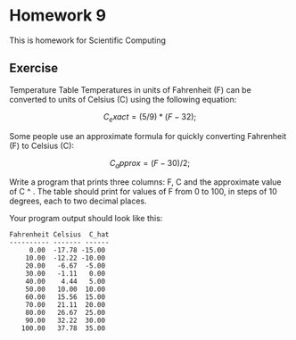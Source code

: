 # Homework 9
This is homework for Scientific Computing
## Exercise
Temperature Table
Temperatures in units of Fahrenheit (F) can be converted to units of Celsius (C) using the following equation:
```math
C_exact = (5/9) * (F - 32);
```
Some people use an approximate formula for quickly converting Fahrenheit (F) to Celsius (C):
```math
C_approx =(F - 30)/2 ;
```

Write a program that prints three columns: F, C and the approximate value of 
C
^
 . The table should print for values of F from 0 to 100, in steps of 10 degrees, each to two decimal places.

 Your program output should look like this:

 ```
 Fahrenheit Celsius  C_hat
---------- ------- ------
      0.00  -17.78 -15.00
     10.00  -12.22 -10.00
     20.00   -6.67  -5.00
     30.00   -1.11   0.00
     40.00    4.44   5.00
     50.00   10.00  10.00
     60.00   15.56  15.00
     70.00   21.11  20.00
     80.00   26.67  25.00
     90.00   32.22  30.00
    100.00   37.78  35.00

```
